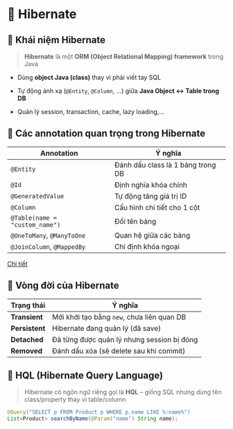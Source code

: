 # 🌱 Hibernate

## 🥦 Khái niệm Hibernate

> **Hibernate** là một **ORM (Object Relational Mapping) framework** trong Java

- Dùng **object Java (class)** thay vì phải viết tay SQL

- Tự động ánh xạ (`@Entity`, `@Column`, ...) giữa **Java Object ↔ Table trong DB**

- Quản lý session, transaction, cache, lazy loading,...

## 🍹 Các annotation quan trọng trong Hibernate

| Annotation                     | Ý nghĩa                           |
| ------------------------------ | --------------------------------- |
| `@Entity`                      | Đánh dấu class là 1 bảng trong DB |
| `@Id`                          | Định nghĩa khóa chính             |
| `@GeneratedValue`              | Tự động tăng giá trị ID           |
| `@Column`                      | Cấu hình chi tiết cho 1 cột       |
| `@Table(name = "custom_name")` | Đổi tên bảng                      |
| `@OneToMany`, `@ManyToOne`     | Quan hệ giữa các bảng             |
| `@JoinColumn`, `@MappedBy`     | Chỉ định khóa ngoại               |

[Chi tiết](20.1.%20Annotation-Relationship.md)

## 🌰 Vòng đời của Hibernate

| Trạng thái     | Ý nghĩa                                    |
| -------------- | ------------------------------------------ |
| **Transient**  | Mới khởi tạo bằng `new`, chưa liên quan DB |
| **Persistent** | Hibernate đang quản lý (đã save)           |
| **Detached**   | Đã từng được quản lý nhưng session bị đóng |
| **Removed**    | Đánh dấu xóa (sẽ delete sau khi commit)    |

## 🍍 HQL (Hibernate Query Language)

> Hibernate có ngôn ngữ riêng gọi là **HQL** – giống SQL nhưng dùng tên class/property thay vì table/column

```java
@Query("SELECT p FROM Product p WHERE p.name LIKE %:name%")
List<Product> searchByName(@Param("name") String name);
```
